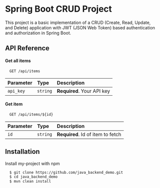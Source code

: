 # Spring Boot CRUD Project

This project is a basic implementation of a CRUD (Create, Read, Update, and Delete) application with JWT (JSON Web Token) based authentication and authorization in Spring Boot.


## API Reference

#### Get all items

```http
  GET /api/items
```

| Parameter | Type     | Description                |
| :-------- | :------- | :------------------------- |
| `api_key` | `string` | **Required**. Your API key |

#### Get item

```http
  GET /api/items/${id}
```

| Parameter | Type     | Description                       |
| :-------- | :------- | :-------------------------------- |
| `id`      | `string` | **Required**. Id of item to fetch |


## Installation

Install my-project with npm

```bash
  $ git clone https://github.com/java_backend_demo.git
  $ cd java_backend_demo
  $ mvn clean install
```
